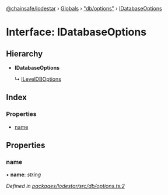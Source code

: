[@chainsafe/lodestar](../README.md) › [Globals](../globals.md) › ["db/options"](../modules/_db_options_.md) › [IDatabaseOptions](_db_options_.idatabaseoptions.md)

# Interface: IDatabaseOptions

## Hierarchy

* **IDatabaseOptions**

  ↳ [ILevelDBOptions](_db_controller_impl_level_.ileveldboptions.md)

## Index

### Properties

* [name](_db_options_.idatabaseoptions.md#name)

## Properties

###  name

• **name**: *string*

*Defined in [packages/lodestar/src/db/options.ts:2](https://github.com/ChainSafe/lodestar/blob/e23248925/packages/lodestar/src/db/options.ts#L2)*
